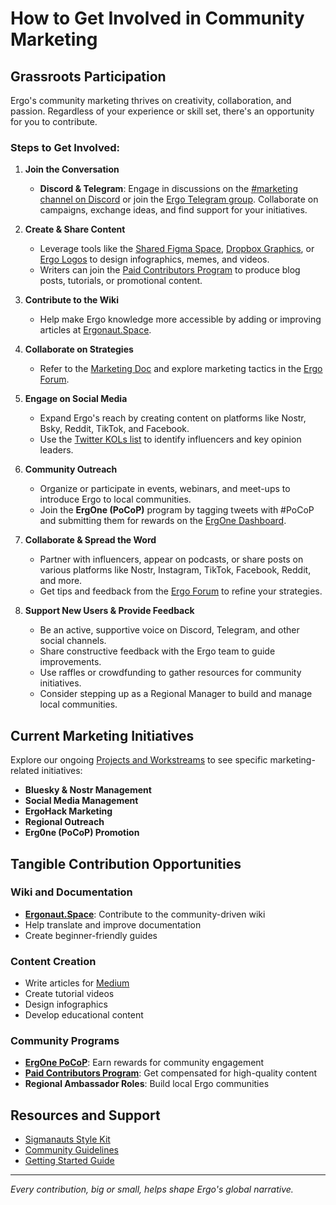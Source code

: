 # How to Get Involved in Community Marketing

## Grassroots Participation
Ergo's community marketing thrives on creativity, collaboration, and passion. Regardless of your experience or skill set, there's an opportunity for you to contribute.

### Steps to Get Involved:

1. **Join the Conversation**  
   - **Discord & Telegram**: Engage in discussions on the [#marketing channel on Discord](https://discord.gg/TBFXMzha7X) or join the [Ergo Telegram group](https://t.me/ErgoSocials). Collaborate on campaigns, exchange ideas, and find support for your initiatives.

2. **Create & Share Content**  
   - Leverage tools like the [Shared Figma Space](https://www.figma.com/file/pd92vgB3xNFThaacIKodYs/Guide-ID?node-id=1%3A756), [Dropbox Graphics](https://www.dropbox.com/sh/jionpgnj89eod2f/AAC5S1vnOwO3gm2vRYOmDBQ-a?dl=0), or [Ergo Logos](https://github.com/ergoplatform/awesome-ergo/tree/master/graphics/Logo) to design infographics, memes, and videos.  
   - Writers can join the [Paid Contributors Program](https://docs.ergoplatform.com/contribute/marketing/) to produce blog posts, tutorials, or promotional content.

3. **Contribute to the Wiki**  
   - Help make Ergo knowledge more accessible by adding or improving articles at [Ergonaut.Space](https://ergonaut.space/en/home).

4. **Collaborate on Strategies**  
   - Refer to the [Marketing Doc](https://docs.google.com/document/d/1DG0uMnLN4R1LdzXL2OqT8_7Ho-tlxJzRTf0oQ1eYR3A/edit?usp=sharing) and explore marketing tactics in the [Ergo Forum](https://www.ergoforum.org/c/marketing/marketing-guides/22).

5. **Engage on Social Media**  
   - Expand Ergo's reach by creating content on platforms like Nostr, Bsky, Reddit, TikTok, and Facebook.  
   - Use the [Twitter KOLs list](https://docs.google.com/spreadsheets/d/1IWE-g8rZ4eCObI5DscKjS9YQD4-hkuwsWwVrztIpV_o/edit?usp=sharing) to identify influencers and key opinion leaders.

6. **Community Outreach**  
   - Organize or participate in events, webinars, and meet-ups to introduce Ergo to local communities.  
   - Join the **ErgOne (PoCoP)** program by tagging tweets with #PoCoP and submitting them for rewards on the [ErgOne Dashboard](https://app.ergone.io/voting-login).

7. **Collaborate & Spread the Word**  
   - Partner with influencers, appear on podcasts, or share posts on various platforms like Nostr, Instagram, TikTok, Facebook, Reddit, and more.  
   - Get tips and feedback from the [Ergo Forum](https://www.ergoforum.org/c/marketing/13) to refine your strategies.

8. **Support New Users & Provide Feedback**  
   - Be an active, supportive voice on Discord, Telegram, and other social channels.  
   - Share constructive feedback with the Ergo team to guide improvements.  
   - Use raffles or crowdfunding to gather resources for community initiatives.  
   - Consider stepping up as a Regional Manager to build and manage local communities.

## Current Marketing Initiatives

Explore our ongoing [Projects and Workstreams](projects_and_workstreams.md) to see specific marketing-related initiatives:

- **Bluesky & Nostr Management**
- **Social Media Management**
- **ErgoHack Marketing**
- **Regional Outreach**
- **Erg0ne (PoCoP) Promotion**

## Tangible Contribution Opportunities

### Wiki and Documentation
- **[Ergonaut.Space](https://ergonaut.space/en/home)**: Contribute to the community-driven wiki
- Help translate and improve documentation
- Create beginner-friendly guides

### Content Creation
- Write articles for [Medium](https://medium.com/)
- Create tutorial videos
- Design infographics
- Develop educational content

### Community Programs
- **[ErgOne PoCoP](https://app.ergone.io/voting-login)**: Earn rewards for community engagement
- **[Paid Contributors Program](https://docs.ergoplatform.com/contribute/marketing/)**: Get compensated for high-quality content
- **Regional Ambassador Roles**: Build local Ergo communities

## Resources and Support
- [Sigmanauts Style Kit](https://drive.google.com/drive/folders/1JMwqZXF6mFEULU9Yhj3ALojc-bV4LNVN)
- [Community Guidelines](https://github.com/sigmanauts/docs/blob/main/Community%20Guidelines%20for%20Sigmanauts%20DAO%20Communication%20Channels.md)
- [Getting Started Guide](getting_started.md)

---

*Every contribution, big or small, helps shape Ergo's global narrative.*
